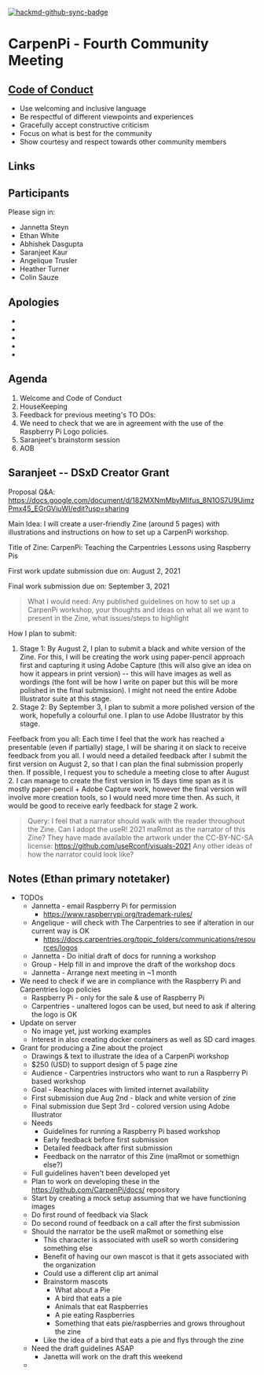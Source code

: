 [![hackmd-github-sync-badge](https://hackmd.io/DaqNkcxRQuahk_RP6afw7w/badge)](https://hackmd.io/DaqNkcxRQuahk_RP6afw7w)

# CarpenPi - Fourth Community Meeting

## [Code of Conduct](https://docs.carpentries.org/topic_folders/policies/code-of-conduct.html)

* Use welcoming and inclusive language
* Be respectful of different viewpoints and experiences
* Gracefully accept constructive criticism
* Focus on what is best for the community
* Show courtesy and respect towards other community members



## Links

## Participants
Please sign in:
- Jannetta Steyn
- Ethan White
- Abhishek Dasgupta
- Saranjeet Kaur
- Angelique Trusler
- Heather Turner
- Colin Sauze

## Apologies
- 
- 
- 
- 
- 

## Agenda
1. Welcome and Code of Conduct
2. HouseKeeping
3. Feedback for previous meeting's TO DOs:
4. We need to check that we are in agreement with the use of the Raspberry Pi Logo policies.
5. Saranjeet's brainstorm session
6. AOB

## Saranjeet -- DSxD Creator Grant 

Proposal Q&A: https://docs.google.com/document/d/182MXNmMbyMlIfus_8N1OS7U9UimzPmx45_EGrGViuWI/edit?usp=sharing

Main Idea: I will create a user-friendly Zine (around 5 pages) with illustrations and instructions on how to set up a CarpenPi workshop.

Title of Zine:
CarpenPi: Teaching the Carpentries Lessons using Raspberry Pis

First work update submission due on: August 2, 2021

Final work submission due on: September 3, 2021

>What I would need: Any published guidelines on how to set up a CarpenPi workshop, your thoughts and ideas on what all we want to present in the Zine, what issues/steps to highlight

How I plan to submit: 
1. Stage 1: By August 2, I plan to submit a black and white version of the Zine. For this, I will be creating the work using paper-pencil approach first and capturing it using Adobe Capture (this will also give an idea on how it appears in print version) -- this will have images as well as wordings (the font will be how I write on paper but this will be more polished in the final submission). I might not need the entire Adobe Illustrator suite at this stage.
2. Stage 2: By September 3, I plan to submit a more polished version of the work, hopefully a colourful one. I plan to use Adobe Illustrator by this stage. 

Feefback from you all:
Each time I feel that the work has reached a presentable (even if partially) stage, I will be sharing it on slack to receive feedback from you all. I would need a detailed feedback after I submit the first version on August 2, so that I can plan the final submission properly then. If possible, I request you to schedule a meeting close to after August 2. I can manage to create the first version in 15 days time span as it is mostly paper-pencil + Adobe Capture work, however the final version will involve more creation tools, so I would need more time then. As such, it would be good to receive early feedback for stage 2 work.

>Query: 
I feel that a narrator should walk with the reader throughout the Zine. Can I adopt the useR! 2021 maRmot as the narrator of this Zine? They have made available the artwork under the CC-BY-NC-SA license: https://github.com/useRconf/visuals-2021
Any other ideas of how the narrator could look like?

## Notes (Ethan primary notetaker)

* TODOs
    * Jannetta - email Raspberry Pi for permission
        * https://www.raspberrypi.org/trademark-rules/
    * Angelique - will check with The Carpentries to see if alteration in our current way is OK
        * https://docs.carpentries.org/topic_folders/communications/resources/logos
    * Jannetta - Do initial draft of docs for running a workshop
    * Group - Help fill in and improve the draft of the workshop docs
    * Jannetta - Arrange next meeting in ~1 month
* We need to check if we are in compliance with the Raspberry Pi and Carpentries logo policies
    * Raspberry Pi - only for the sale & use of Raspberry Pi
    * Carpentries - unaltered logos can be used, but need to ask if altering the logo is OK
* Update on server
    * No image yet, just working examples
    * Interest in also creating docker containers as well as SD card images
* Grant for producing a Zine about the project
    * Drawings & text to illustrate the idea of a CarpenPi workshop
    * $250 (USD) to support design of 5 page zine
    * Audience - Carpentries instructors who want to run a Raspberry Pi based workshop
    * Goal - Reaching places with limited internet availability
    * First submission due Aug 2nd - black and white version of zine
    * Final submission due Sept 3rd - colored version using Adobe Illustrator
    * Needs
        * Guidelines for running a Raspberry Pi based workshop
        * Early feedback before first submission
        * Detailed feedback after first submission
        * Feedback on the narrator of this Zine (maRmot or somethign else?)
    * Full guidelines haven't been developed yet
    * Plan to work on developing these in the https://github.com/CarpenPi/docs/ repository
    * Start by creating a mock setup assuming that we have functioning images
    * Do first round of feedback via Slack
    * Do second round of feedback on a call after the first submission
    * Should the narrator be the useR maRmot or something else
        * This character is associated with useR so worth considering something else
        * Benefit of having our own mascot is that it gets associated with the organization
        * Could use a different clip art animal
        * Brainstorm mascots
            * What about a Pie
            * A bird that eats a pie
            * Animals that eat Raspberries
            * A pie eating Raspberries
            * Something that eats pie/raspberries and grows throughout the zine
        * Like the idea of a bird that eats a pie and flys through the zine
    * Need the draft guidelines ASAP
        * Janetta will work on the draft this weekend
    * 

